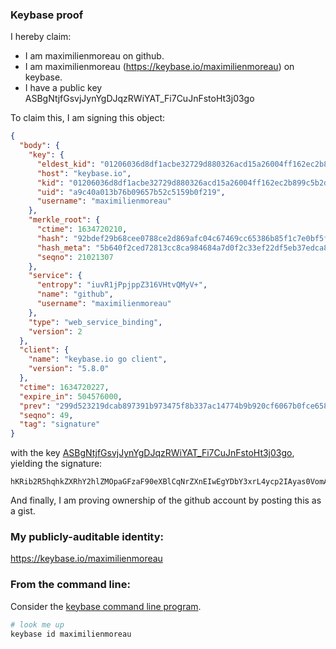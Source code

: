 ### Keybase proof

I hereby claim:

  * I am maximilienmoreau on github.
  * I am maximilienmoreau (https://keybase.io/maximilienmoreau) on keybase.
  * I have a public key ASBgNtjfGsvjJynYgDJqzRWiYAT_Fi7CuJnFstoHt3j03go

To claim this, I am signing this object:

```json
{
  "body": {
    "key": {
      "eldest_kid": "01206036d8df1acbe32729d880326acd15a26004ff162ec2b899c5b2da07b778f4de0a",
      "host": "keybase.io",
      "kid": "01206036d8df1acbe32729d880326acd15a26004ff162ec2b899c5b2da07b778f4de0a",
      "uid": "a9c40a013b76b09657b52c5159b0f219",
      "username": "maximilienmoreau"
    },
    "merkle_root": {
      "ctime": 1634720210,
      "hash": "92bdef29b68cee0788ce2d869afc04c67469cc65386b85f1c7e0bf5f0dca847f70c4e114cfb5f7440ba749802c1e3480d26f5838ada510509bbacdb7beb7e366",
      "hash_meta": "5b640f2ced72813cc8ca984684a7d0f2c33ef22df5eb37edca813a4945fd1cf8",
      "seqno": 21021307
    },
    "service": {
      "entropy": "iuvR1jPpjppZ316VHtvQMyV+",
      "name": "github",
      "username": "maximilienmoreau"
    },
    "type": "web_service_binding",
    "version": 2
  },
  "client": {
    "name": "keybase.io go client",
    "version": "5.8.0"
  },
  "ctime": 1634720227,
  "expire_in": 504576000,
  "prev": "299d523219dcab897391b973475f8b337ac14774b9b920cf6067b0fce658a500",
  "seqno": 49,
  "tag": "signature"
}
```

with the key [ASBgNtjfGsvjJynYgDJqzRWiYAT_Fi7CuJnFstoHt3j03go](https://keybase.io/maximilienmoreau), yielding the signature:

```
hKRib2R5hqhkZXRhY2hlZMOpaGFzaF90eXBlCqNrZXnEIwEgYDbY3xrL4ycp2IAyas0VomAE/xYuwriZxbLaB7d49N4Kp3BheWxvYWTESpcCMcQgKZ1SMhncq4lzkblzR1+LM3rBR3S5uSDPYGew/OZYpQDEIK0QV/fOoFcvEf8XqoauaMKEsk7qL0ZNaLjEbgRrOkeEAgHCo3NpZ8RA4lvM+Qltf9vbc8TPsiVXBdGQI66zg7r4Ishyh4P2VgLC8v5oXeKogN41kLZNhgaIpRsc+fnBDKih4YnlmokOBKhzaWdfdHlwZSCkaGFzaIKkdHlwZQildmFsdWXEIMbcAYy46WRxcweuiVdo1FG8Tu0qLUPDoN56KhnxZeLxo3RhZ80CAqd2ZXJzaW9uAQ==

```

And finally, I am proving ownership of the github account by posting this as a gist.

### My publicly-auditable identity:

https://keybase.io/maximilienmoreau

### From the command line:

Consider the [keybase command line program](https://keybase.io/download).

```bash
# look me up
keybase id maximilienmoreau
```
